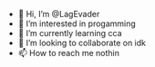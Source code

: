- 👋 Hi, I’m @LagEvader
- 👀 I’m interested in progamming
- 🌱 I’m currently learning cca
- 💞️ I’m looking to collaborate on idk
- 📫 How to reach me nothin

<!---
LagEvader/LagEvader is a ✨ special ✨ repository because its `README.md` (this file) appears on your GitHub profile.
You can click the Preview link to take a look at your changes.
--->
